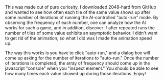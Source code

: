 This was made out of pure curiosity.  I downloaded 2048-hard from GitHub and wanted to see how often each tile of the same value shows up after some number of iterations of running the AI-controlled "auto-run" mode.  By observing the frequency of each number, one can analyze how the AI works for such a game, and in addition, discover if after repeated runs the number of tiles of some value exhibits an asymptotic behavior.  I didn't want to get rid of the animation, so what I did was I made the animation speed up. 

The way this works is you have to click "auto-run," and a dialog box will come up asking for the number of iterations to "auto-run."  Once the number of iterations is completed, the array of frequency should come up in the javascript "console" when you "inspect element."  You should be able to see how many times each value showed up during those iterations.  Enjoy!